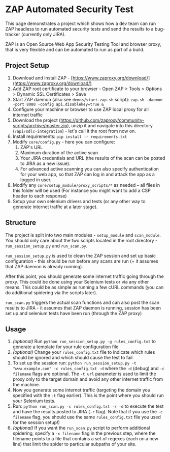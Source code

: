 # ZAP Automated Security Test
This page demonstrates a project which shows how a dev team can run ZAP headless to run automated security tests and send the results to a bug-tracker (currently only JIRA).

ZAP is an Open Source Web App Security Testing Tool and browser proxy, that is very flexible and can be automated to run as part of a build.

## Project Setup

1.  Download and Install ZAP - [https://www.zaproxy.org/download/](https://www.zaproxy.org/download/)
2.  Add ZAP root certificate to your browser - Open ZAP > Tools > Options > Dynamic SSL Certificates > Save
3.  Start ZAP daemon (also see `demos/start-zap.sh` script): `zap.sh -daemon -port 8080 -config api.disablekey=true &`
4.  Configure your machine or browser to use ZAP local proxy for all internet traffic
5.  Download the project (https://github.com/zaproxy/community-scripts/archive/master.zip), unzip it and navigate into this directory (`/api/sdlc-integration`) - let's call it the root from now on.
6.  Install requirements: `pip install -r requirements.txt`
7.  Modify `core/config.py` - here you can configure:
    1. ZAP's URL
    2. Maximum duration of the active scan
    3. Your JIRA credentials and URL (the results of the scan can be posted to JIRA as a new issue). 
    4. For advanced active scanning you can also specify authentication for your web app, so that ZAP can log in and attack the app as a logged in user.
8.  Modify any `core/setup_module/proxy_scripts/*` as needed – all files in this folder will be used  (For instance you might want to add a CSP header to each response)
9.  Setup your own selenium drivers and tests (or any other way to generate internet traffic at a later stage).

## Structure

The project is split into two main modules - `setup_module` and `scan_module`. You should only care about the two scripts located in the root directory - `run_session_setup.py` and `run_scan.py`.

`run_session_setup.py` is used to clean the ZAP session and set up basic configuration - this should be run before any scans are run (+ it assumes that ZAP daemon is already running). 

After this point, you should generate some internet traffic going through the proxy. This could be done using your Selenium tests or via any other means. This could be as simple as running a few cURL commands (you can do additional spidering via the scripts later).

`run_scan.py` triggers the actual scan functions and can also post the scan results to JIRA - it assumes that ZAP daemon is running, session has been set up and selenium tests have been run (through the ZAP proxy)

## Usage

1.  *(optional)* Run `python run_session_setup.py -g rules_config.txt` to generate a template for your rule configuration file
2.  *(optional)* Change your `rules_config.txt` file to indicate which rules should be ignored and which should cause the test to fail
3.  To set up the session run: `python run_session_setup.py -t "www.example.com" -c rules_config.txt -d` where the `-d` (debug) and `-c filename` flags are optional. The `-t url` parameter is used to limit the proxy only to the target domain and avoid any other internet traffic from the machine. 
4.  Now you generate some internet traffic (targeting the domain you specified with the `-t` flag earlier). This is the point where you should run your Selenium tests.
5.  Run: `python run_scan.py -c rules_config.txt -r -d` to execute the test and have the results posted to JIRA (`-r` flag). Note that if you use the `-c filename` flag, you should use the same `rules_config.txt` file you used for the session setup!)
6.  *(optional)* If you want the `run_scan.py` script to perform additional spidering, specify a `-x filename` flag in the previous step, where the filename points to a file that contains a set of regexes (each on a new line) that limit the spider to particular subpaths of your site.
